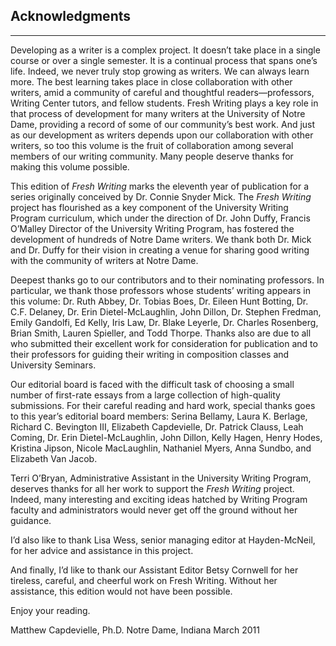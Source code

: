 ## Acknowledgments
----------
Developing as a writer is a complex project. It doesn’t take place in a single course or over a single semester. It is a continual process that spans one’s life. Indeed, we never truly stop growing as writers. We can always learn more. The best learning takes place in close collaboration with other writers, amid a community of careful and thoughtful readers—professors, Writing Center tutors, and fellow students. Fresh Writing plays a key role in that process of development for many writers at the University of Notre Dame, providing a record of some of our community’s best work. And just as our development as writers depends upon our collaboration with other writers, so too this volume is the fruit of collaboration among several members of our writing community. Many people deserve thanks for making this volume possible.

This edition of *Fresh Writing* marks the eleventh year of publication for a series originally conceived by Dr. Connie Snyder Mick. The *Fresh Writing* project has flourished as a key component of the University Writing Program curriculum, which under the direction of Dr. John Duffy, Francis O’Malley Director of the University Writing Program, has fostered the development of hundreds of Notre Dame writers. We thank both Dr. Mick and Dr. Duffy for their vision in creating a venue for sharing good writing with the community of writers at Notre Dame.

Deepest thanks go to our contributors and to their nominating professors. In particular, we thank those professors whose students’ writing appears in this volume: Dr. Ruth Abbey, Dr. Tobias Boes, Dr. Eileen Hunt Botting, Dr. C.F. Delaney, Dr. Erin Dietel-McLaughlin, John Dillon, Dr. Stephen Fredman, Emily Gandolfi, Ed Kelly, Iris Law, Dr. Blake Leyerle, Dr. Charles Rosenberg, Brian Smith, Lauren Spieller, and Todd Thorpe. Thanks also are due to all who submitted their excellent work for consideration for publication and to their professors for guiding their writing in composition classes and University Seminars.

Our editorial board is faced with the difficult task of choosing a small number of first-rate essays from a large collection of high-quality submissions. For their careful reading and hard work, special thanks goes to this year’s editorial board members: Serina Bellamy, Laura K. Berlage, Richard C. Bevington III, Elizabeth Capdevielle, Dr. Patrick Clauss, Leah Coming, Dr. Erin Dietel-McLaughlin, John Dillon, Kelly Hagen, Henry Hodes, Kristina Jipson, Nicole MacLaughlin, Nathaniel Myers, Anna Sundbo, and Elizabeth Van Jacob.

Terri O’Bryan, Administrative Assistant in the University Writing Program, deserves thanks for all her work to support the *Fresh Writing* project. Indeed, many interesting and exciting ideas hatched by Writing Program faculty and administrators would never get off the ground without her guidance.

I’d also like to thank Lisa Wess, senior managing editor at Hayden-McNeil, for her advice and assistance in this project.

And finally, I’d like to thank our Assistant Editor Betsy Cornwell for her tireless, careful, and cheerful work on Fresh Writing. Without her assistance, this edition would not have been possible.

Enjoy your reading.

Matthew Capdevielle, Ph.D.
Notre Dame, Indiana
March 2011

